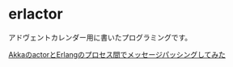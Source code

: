 # erlactor

アドヴェントカレンダー用に書いたプログラミングです。

[AkkaのactorとErlangのプロセス間でメッセージパッシングしてみた](http://qiita.com/okumin/items/f52eb56b64a9dd2efdeb)

